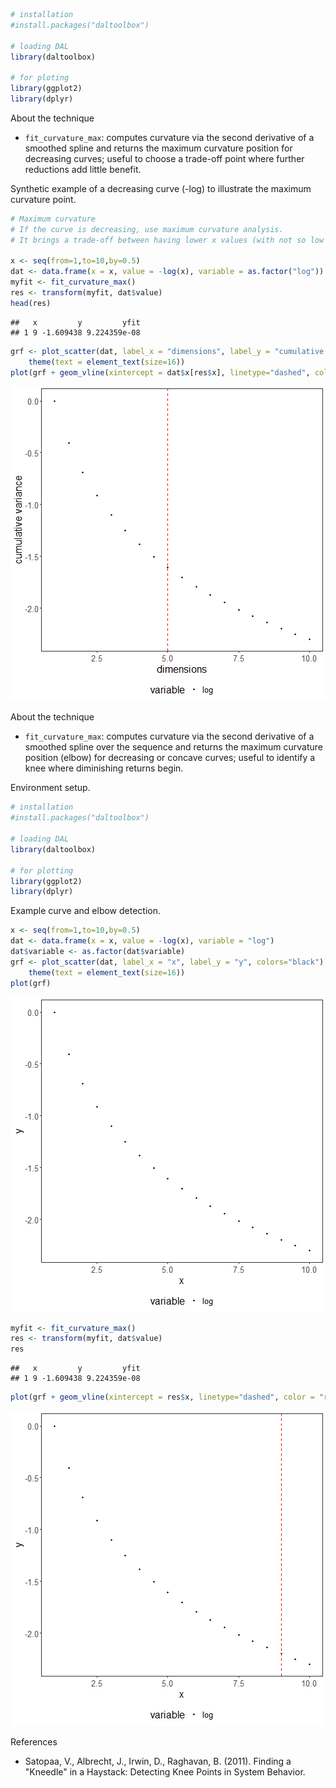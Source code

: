 
``` r
# installation 
#install.packages("daltoolbox")

# loading DAL
library(daltoolbox) 

# for ploting
library(ggplot2)
library(dplyr)
```

About the technique
- `fit_curvature_max`: computes curvature via the second derivative of a smoothed spline and returns the maximum curvature position for decreasing curves; useful to choose a trade-off point where further reductions add little benefit.

Synthetic example of a decreasing curve (-log) to illustrate the maximum curvature point.


``` r
# Maximum curvature
# If the curve is decreasing, use maximum curvature analysis. 
# It brings a trade-off between having lower x values (with not so low y values) and having higher x values (not having to much decrease in y values). 

x <- seq(from=1,to=10,by=0.5)
dat <- data.frame(x = x, value = -log(x), variable = as.factor("log"))
myfit <- fit_curvature_max()
res <- transform(myfit, dat$value)
head(res)
```

```
##   x         y         yfit
## 1 9 -1.609438 9.224359e-08
```


``` r
grf <- plot_scatter(dat, label_x = "dimensions", label_y = "cumulative variance", colors="black") + 
    theme(text = element_text(size=16))
plot(grf + geom_vline(xintercept = dat$x[res$x], linetype="dashed", color = "red", size=0.5))
```

![plot of chunk unnamed-chunk-3](fig/curvature_maximum/unnamed-chunk-3-1.png)

About the technique
- `fit_curvature_max`: computes curvature via the second derivative of a smoothed spline over the sequence and returns the maximum curvature position (elbow) for decreasing or concave curves; useful to identify a knee where diminishing returns begin.

Environment setup.

``` r
# installation 
#install.packages("daltoolbox")

# loading DAL
library(daltoolbox) 

# for plotting
library(ggplot2)
library(dplyr)
```

Example curve and elbow detection.

``` r
x <- seq(from=1,to=10,by=0.5)
dat <- data.frame(x = x, value = -log(x), variable = "log")
dat$variable <- as.factor(dat$variable)
grf <- plot_scatter(dat, label_x = "x", label_y = "y", colors="black") + 
    theme(text = element_text(size=16))
plot(grf)
```

![plot of chunk unnamed-chunk-5](fig/curvature_maximum/unnamed-chunk-5-1.png)

``` r
myfit <- fit_curvature_max()
res <- transform(myfit, dat$value)
res
```

```
##   x         y         yfit
## 1 9 -1.609438 9.224359e-08
```

``` r
plot(grf + geom_vline(xintercept = res$x, linetype="dashed", color = "red", size=0.5))
```

![plot of chunk unnamed-chunk-5](fig/curvature_maximum/unnamed-chunk-5-2.png)

References
- Satopaa, V., Albrecht, J., Irwin, D., Raghavan, B. (2011). Finding a "Kneedle" in a Haystack: Detecting Knee Points in System Behavior.
